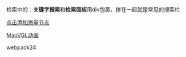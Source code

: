 检索中的：**关键字搜索**和**检索面板**用div包裹，拼在一起就是常见的搜索栏

[点击添加海量节点](https://blog.csdn.net/wang_song_yan/article/details/50983786)

[MapVGL动画](https://www.jianshu.com/p/9f29c862c084)

webpack24